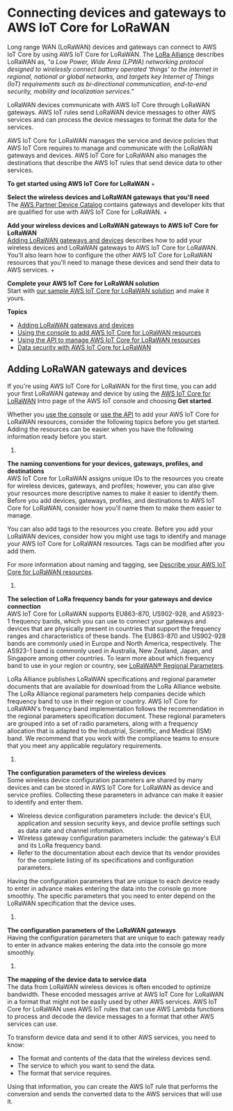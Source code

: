 # Connecting devices and gateways to AWS IoT Core for LoRaWAN<a name="connect-iot-lorawan"></a>

Long range WAN \(LoRaWAN\) devices and gateways can connect to AWS IoT Core by using AWS IoT Core for LoRaWAN\. The [LoRa Alliance](https://lora-alliance.org/about-lorawan) describes LoRaWAN as, *"a Low Power, Wide Area \(LPWA\) networking protocol designed to wirelessly connect battery operated ‘things’ to the internet in regional, national or global networks, and targets key Internet of Things \(IoT\) requirements such as bi\-directional communication, end\-to\-end security, mobility and localization services\."* 

LoRaWAN devices communicate with AWS IoT Core through LoRaWAN gateways\. AWS IoT rules send LoRaWAN device messages to other AWS services and can process the device messages to format the data for the services\. 

AWS IoT Core for LoRaWAN manages the service and device policies that AWS IoT Core requires to manage and communicate with the LoRaWAN gateways and devices\. AWS IoT Core for LoRaWAN also manages the destinations that describe the AWS IoT rules that send device data to other services\.

**To get started using AWS IoT Core for LoRaWAN**
+ 

**Select the wireless devices and LoRaWAN gateways that you'll need**  
The [AWS Partner Device Catalog](https://devices.amazonaws.com/search?page=1&sv=iotclorawan) contains gateways and developer kits that are qualified for use with AWS IoT Core for LoRaWAN\.
+ 

**Add your wireless devices and LoRaWAN gateways to AWS IoT Core for LoRaWAN**  
[Adding LoRaWAN gateways and devices](#connect-iot-lorawan-getting-started-overview) describes how to add your wireless devices and LoRaWAN gateways to AWS IoT Core for LoRaWAN\. You'll also learn how to configure the other AWS IoT Core for LoRaWAN resources that you'll need to manage these devices and send their data to AWS services\.
+ 

**Complete your AWS IoT Core for LoRaWAN solution**  
Start with [our sample AWS IoT Core for LoRaWAN solution](https://github.com/aws-samples/aws-iot-core-lorawan) and make it yours\.

**Topics**
+ [Adding LoRaWAN gateways and devices](#connect-iot-lorawan-getting-started-overview)
+ [Using the console to add AWS IoT Core for LoRaWAN resources](connect-iot-lorawan-console.md)
+ [Using the API to manage AWS IoT Core for LoRaWAN resources](connect-iot-lorawan-developer.md)
+ [Data security with AWS IoT Core for LoRaWAN](connect-iot-lorawan-security.md)

## Adding LoRaWAN gateways and devices<a name="connect-iot-lorawan-getting-started-overview"></a>

If you're using AWS IoT Core for LoRaWAN for the first time, you can add your first LoRaWAN gateway and device by using the [AWS IoT Core for LoRaWAN](https://console.aws.amazon.com/iot/home#/wireless/landing) Intro page of the AWS IoT console and choosing **Get started**\.

Whether you [use the console](connect-iot-lorawan-console.md) or [use the API](connect-iot-lorawan-developer.md) to add your AWS IoT Core for LoRaWAN resources, consider the following topics before you get started\. Adding the resources can be easier when you have the following information ready before you start\.

1. 

**The naming conventions for your devices, gateways, profiles, and destinations**  
AWS IoT Core for LoRaWAN assigns unique IDs to the resources you create for wireless devices, gateways, and profiles; however, you can also give your resources more descriptive names to make it easier to identify them\. Before you add devices, gateways, profiles, and destinations to AWS IoT Core for LoRaWAN, consider how you'll name them to make them easier to manage\.

   You can also add tags to the resources you create\. Before you add your LoRaWAN devices, consider how you might use tags to identify and manage your AWS IoT Core for LoRaWAN resources\. Tags can be modified after you add them\. 

   For more information about naming and tagging, see [Describe your AWS IoT Core for LoRaWAN resources](connect-iot-lorawan-describe-resource.md)\.

1. 

**The selection of LoRa frequency bands for your gateways and device connection**  
AWS IoT Core for LoRaWAN supports EU863\-870, US902\-928, and AS923\-1 frequency bands, which you can use to connect your gateways and devices that are physically present in countries that support the frequency ranges and characteristics of these bands\. The EU863\-870 and US902\-928 bands are commonly used in Europe and North America, respectively\. The AS923\-1 band is commonly used in Australia, New Zealand, Japan, and Singapore among other countries\. To learn more about which frequency band to use in your region or country, see [ LoRaWAN® Regional Parameters](https://lora-alliance.org/resource_hub/rp2-101-lorawan-regional-parameters-2/)\.

   LoRa Alliance publishes LoRaWAN specifications and regional parameter documents that are available for download from the LoRa Alliance website\. The LoRa Alliance regional parameters help companies decide which frequency band to use in their region or country\. AWS IoT Core for LoRaWAN's frequency band implementation follows the recommendation in the regional parameters specification document\. These regional parameters are grouped into a set of radio parameters, along with a frequency allocation that is adapted to the Industrial, Scientific, and Medical \(ISM\) band\. We recommend that you work with the compliance teams to ensure that you meet any applicable regulatory requirements\. 

1. 

**The configuration parameters of the wireless devices**  
Some wireless device configuration parameters are shared by many devices and can be stored in AWS IoT Core for LoRaWAN as device and service profiles\. Collecting these parameters in advance can make it easier to identify and enter them\.
   + Wireless device configuration parameters include: the device's EUI, application and session security keys, and device profile settings such as data rate and channel information\.
   + Wireless gateway configuration parameters include: the gateway's EUI and its LoRa frequency band\.
   + Refer to the documentation about each device that its vendor provides for the complete listing of its specifications and configuration parameters\.

   Having the configuration parameters that are unique to each device ready to enter in advance makes entering the data into the console go more smoothly\. The specific parameters that you need to enter depend on the LoRaWAN specification that the device uses\.

1. 

**The configuration parameters of the LoRaWAN gateways**  
Having the configuration parameters that are unique to each gateway ready to enter in advance makes entering the data into the console go more smoothly\.

1. 

**The mapping of the device data to service data**  
The data from LoRaWAN wireless devices is often encoded to optimize bandwidth\. These encoded messages arrive at AWS IoT Core for LoRaWAN in a format that might not be easily used by other AWS services\. AWS IoT Core for LoRaWAN uses AWS IoT rules that can use AWS Lambda functions to process and decode the device messages to a format that other AWS services can use\.

   To transform device data and send it to other AWS services, you need to know:
   + The format and contents of the data that the wireless devices send\.
   + The service to which you want to send the data\.
   + The format that service requires\.

   Using that information, you can create the AWS IoT rule that performs the conversion and sends the converted data to the AWS services that will use it\.